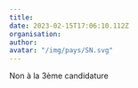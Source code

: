 ```yaml
---
title: 
date: 2023-02-15T17:06:10.112Z
organisation: 
author: 
avatar: "/img/pays/SN.svg"
---
```


Non à la 3ème candidature 